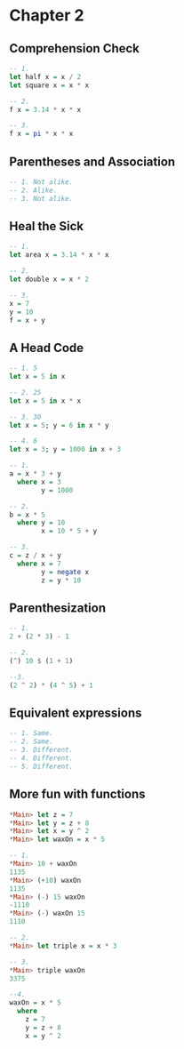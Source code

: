# Chapter 2

## Comprehension Check

```haskell
-- 1.
let half x = x / 2
let square x = x * x

-- 2.
f x = 3.14 * x * x

-- 3.
f x = pi * x * x
```

## Parentheses and Association

```haskell
-- 1. Not alike.
-- 2. Alike.
-- 3. Not alike.
```

## Heal the Sick

```haskell
-- 1.
let area x = 3.14 * x * x

-- 2.
let double x = x * 2

-- 3.
x = 7
y = 10
f = x + y
```

## A Head Code

```haskell
-- 1. 5
let x = 5 in x

-- 2. 25
let x = 5 in x * x

-- 3. 30
let x = 5; y = 6 in x * y

-- 4. 6
let x = 3; y = 1000 in x + 3
```

```haskell
-- 1.
a = x * 3 + y
  where x = 3
        y = 1000

-- 2.
b = x * 5
  where y = 10
        x = 10 * 5 + y

-- 3.
c = z / x + y
  where x = 7
        y = negate x
        z = y * 10
```

## Parenthesization

```haskell
-- 1.
2 + (2 * 3) - 1

-- 2.
(^) 10 $ (1 + 1)

--3.
(2 ^ 2) * (4 ^ 5) + 1
```

## Equivalent expressions

```haskell
-- 1. Same.
-- 2. Same.
-- 3. Different.
-- 4. Different.
-- 5. Different.
```

## More fun with functions

```haskell
*Main> let z = 7
*Main> let y = z + 8
*Main> let x = y ^ 2
*Main> let waxOn = x * 5

-- 1.
*Main> 10 + waxOn
1135
*Main> (+10) waxOn
1135
*Main> (-) 15 waxOn
-1110
*Main> (-) waxOn 15
1110

-- 2.
*Main> let triple x = x * 3

-- 3.
*Main> triple waxOn
3375

--4.
waxOn = x * 5
  where
    z = 7
    y = z + 8
    x = y ^ 2
```

